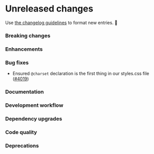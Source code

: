 # Unreleased changes

Use [the changelog guidelines](https://git.io/polaris-changelog-guidelines) to format new entries. 💜

### Breaking changes

### Enhancements

### Bug fixes

- Ensured `@charset` declaration is the first thing in our styles.css file ([#4019](https://github.com/Shopify/polaris-react/pull/4019))

### Documentation

### Development workflow

### Dependency upgrades

### Code quality

### Deprecations
